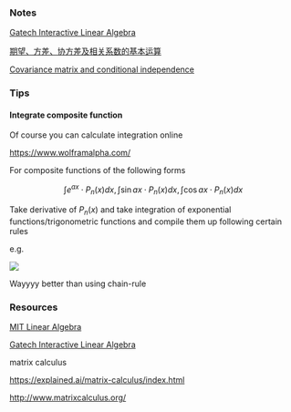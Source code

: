 ### Notes

[Gatech Interactive Linear Algebra](http://textbooks.math.gatech.edu/ila/)



[期望、方差、协方差及相关系数的基本运算](https://blog.csdn.net/touristman5/article/details/56281887)



[Covariance matrix and conditional independence](https://stats.stackexchange.com/a/73730)





### Tips

#### Integrate composite function

Of course you can calculate integration online

https://www.wolframalpha.com/

For composite functions of the following forms

$$
\int e^{a x} \cdot P_{n}(x) d x, \int \sin a x \cdot P_{n}(x) d x, \int \cos a x \cdot P_{n}(x) d x
$$


Take derivative of $P_{n}(x)$ and take integration of exponential functions/trigonometric functions and compile them up following certain rules

e.g.

![](https://i.loli.net/2019/12/29/ywtkESaDBg7oF6q.png)

Wayyyy better than using chain-rule





### Resources

[MIT Linear Algebra](https://ocw.mit.edu/courses/mathematics/18-06-linear-algebra-spring-2010/)

[Gatech Interactive Linear Algebra](http://textbooks.math.gatech.edu/ila/)

matrix calculus

https://explained.ai/matrix-calculus/index.html

http://www.matrixcalculus.org/

